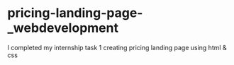 # pricing-landing-page-_webdevelopment
I  completed my internship task 1 creating pricing landing page using html & css
